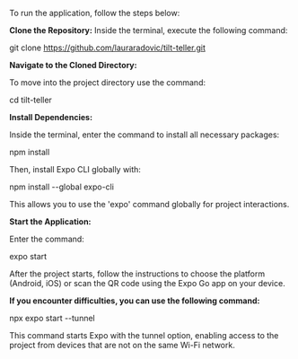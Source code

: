 To run the application, follow the steps below:

**Clone the Repository:**
Inside the terminal, execute the following command:

git clone https://github.com/lauraradovic/tilt-teller.git

**Navigate to the Cloned Directory:**

To move into the project directory use the command:

cd tilt-teller

**Install Dependencies:**

Inside the terminal, enter the command to install all necessary packages:

npm install

Then, install Expo CLI globally with:

npm install --global expo-cli

This allows you to use the 'expo' command globally for project interactions.

**Start the Application:**

Enter the command:

expo start

After the project starts, follow the instructions to choose the platform (Android, iOS) or scan the QR code using the Expo Go app on your device.

**If you encounter difficulties, you can use the following command:**


npx expo start --tunnel

This command starts Expo with the tunnel option, enabling access to the project from devices that are not on the same Wi-Fi network.
